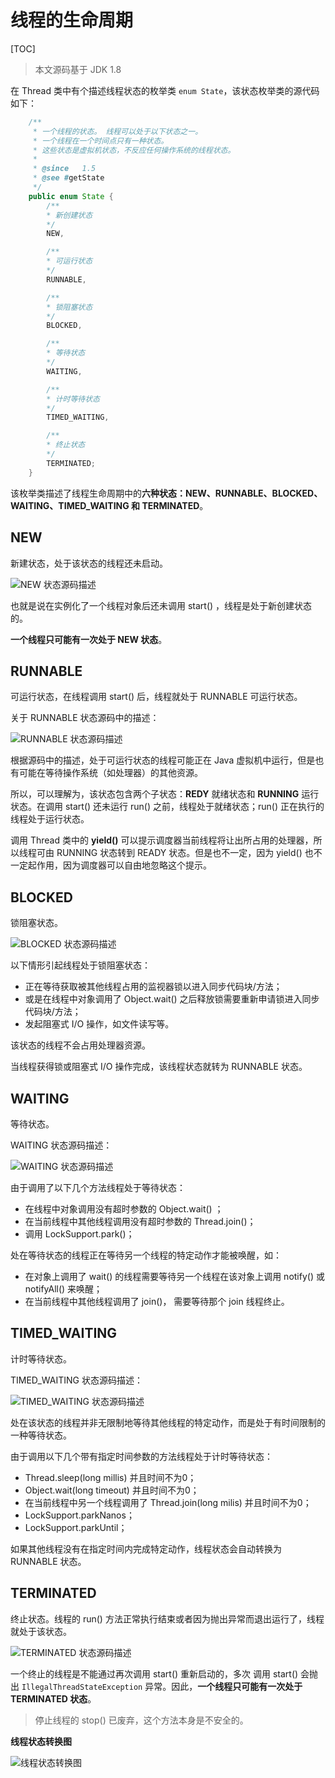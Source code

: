 # 线程的生命周期

[TOC]

> 本文源码基于 JDK 1.8

在 Thread 类中有个描述线程状态的枚举类 ``enum State``，该状态枚举类的源代码如下：

```java
	/**
     * 一个线程的状态。 线程可以处于以下状态之一。
     * 一个线程在一个时间点只有一种状态。
     * 这些状态是虚拟机状态，不反应任何操作系统的线程状态。
     *
     * @since   1.5
     * @see #getState
     */
    public enum State {
        /**
        * 新创建状态
        */
        NEW,

        /**
        * 可运行状态
        */
        RUNNABLE,

        /**
        * 锁阻塞状态
        */
        BLOCKED,

        /**
        * 等待状态
        */
        WAITING,

        /**
        * 计时等待状态
        */
        TIMED_WAITING,

        /**
        * 终止状态
        */
        TERMINATED;
    }
```

该枚举类描述了线程生命周期中的**六种状态：NEW、RUNNABLE、BLOCKED、WAITING、TIMED_WAITING 和 TERMINATED**。



## NEW

新建状态，处于该状态的线程还未启动。

![NEW 状态源码描述](https://upload-images.jianshu.io/upload_images/3297676-8a8a6ffd06c26f9b.png?imageMogr2/auto-orient/strip%7CimageView2/2/w/1240)

也就是说在实例化了一个线程对象后还未调用 start() ，线程是处于新创建状态的。

**一个线程只可能有一次处于 NEW 状态**。



## RUNNABLE

可运行状态，在线程调用 start() 后，线程就处于 RUNNABLE 可运行状态。

关于 RUNNABLE 状态源码中的描述：

![RUNNABLE 状态源码描述](https://upload-images.jianshu.io/upload_images/3297676-70151a48971bbc32.png?imageMogr2/auto-orient/strip%7CimageView2/2/w/1240)

根据源码中的描述，处于可运行状态的线程可能正在 Java 虚拟机中运行，但是也有可能在等待操作系统（如处理器）的其他资源。

所以，可以理解为，该状态包含两个子状态：**REDY** 就绪状态和 **RUNNING** 运行状态。在调用 start() 还未运行 run() 之前，线程处于就绪状态；run() 正在执行的线程处于运行状态。

调用 Thread 类中的 **yield()** 可以提示调度器当前线程将让出所占用的处理器，所以线程可由 RUNNING 状态转到 READY 状态。但是也不一定，因为 yield() 也不一定起作用，因为调度器可以自由地忽略这个提示。



## BLOCKED

锁阻塞状态。

![BLOCKED 状态源码描述](https://upload-images.jianshu.io/upload_images/3297676-371c216cad32724c.png?imageMogr2/auto-orient/strip%7CimageView2/2/w/1240)

以下情形引起线程处于锁阻塞状态：

- 正在等待获取被其他线程占用的监视器锁以进入同步代码块/方法；
- 或是在线程中对象调用了 Object.wait() 之后释放锁需要重新申请锁进入同步代码块/方法；
- 发起阻塞式 I/O 操作，如文件读写等。

该状态的线程不会占用处理器资源。

当线程获得锁或阻塞式 I/O 操作完成，该线程状态就转为 RUNNABLE 状态。



## WAITING

等待状态。

WAITING 状态源码描述：

![WAITING 状态源码描述](https://upload-images.jianshu.io/upload_images/3297676-6721a6a915d94c55.png?imageMogr2/auto-orient/strip%7CimageView2/2/w/1240)

由于调用了以下几个方法线程处于等待状态：

- 在线程中对象调用没有超时参数的 Object.wait() ；
- 在当前线程中其他线程调用没有超时参数的 Thread.join()；
- 调用 LockSupport.park()；

处在等待状态的线程正在等待另一个线程的特定动作才能被唤醒，如：

- 在对象上调用了 wait() 的线程需要等待另一个线程在该对象上调用 notify() 或 notifyAll() 来唤醒；
- 在当前线程中其他线程调用了 join()， 需要等待那个 join 线程终止。



## TIMED_WAITING

计时等待状态。

TIMED_WAITING 状态源码描述：

![TIMED_WAITING 状态源码描述](https://upload-images.jianshu.io/upload_images/3297676-05b90f49b70f4601.png?imageMogr2/auto-orient/strip%7CimageView2/2/w/1240)

处在该状态的线程并非无限制地等待其他线程的特定动作，而是处于有时间限制的一种等待状态。

由于调用以下几个带有指定时间参数的方法线程处于计时等待状态：

- Thread.sleep(long millis) 并且时间不为0；
- Object.wait(long timeout) 并且时间不为0；
- 在当前线程中另一个线程调用了 Thread.join(long milis) 并且时间不为0；
- LockSupport.parkNanos；
- LockSupport.parkUntil；

如果其他线程没有在指定时间内完成特定动作，线程状态会自动转换为 RUNNABLE 状态。



## TERMINATED

终止状态。线程的 run() 方法正常执行结束或者因为抛出异常而退出运行了，线程就处于该状态。

![TERMINATED 状态源码描述](https://upload-images.jianshu.io/upload_images/3297676-82d3fad0a25f1721.png?imageMogr2/auto-orient/strip%7CimageView2/2/w/1240)

一个终止的线程是不能通过再次调用 start() 重新启动的，多次 调用 start() 会抛出 `IllegalThreadStateException` 异常。因此，**一个线程只可能有一次处于 TERMINATED 状态**。

> 停止线程的 stop() 已废弃，这个方法本身是不安全的。



**线程状态转换图**

![线程状态转换图](https://upload-images.jianshu.io/upload_images/3297676-703244a2ca438ec4.png?imageMogr2/auto-orient/strip%7CimageView2/2/w/1240)

